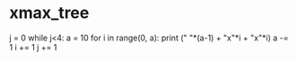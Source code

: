 # xmax_tree
j = 0
while j<4:
    a = 10
    for i in range(0, a):
        print (" "*(a-1) + "x"*i + "x"*i)
        a -= 1
        i += 1
    j += 1
        
      
       
